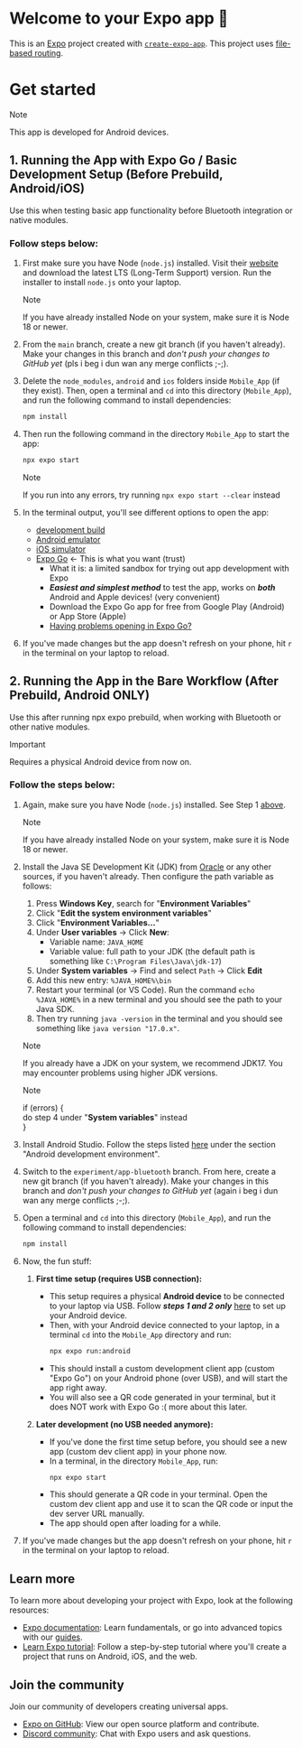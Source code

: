 # Welcome to your Expo app 👋

This is an [Expo](https://expo.dev "https://expo.dev") project created with [`create-expo-app`](https://www.npmjs.com/package/create-expo-app "https://www.npmjs.com/package/create-expo-app"). This project uses [file-based routing](https://docs.expo.dev/router/introduction "https://docs.expo.dev/router/introduction").

# Get started
> [!NOTE]  
> This app is developed for Android devices. 

## 1. Running the App with Expo Go / Basic Development Setup (Before Prebuild, Android/iOS)

Use this when testing basic app functionality before Bluetooth integration or native modules.

### Follow steps below:

1. First make sure you have Node (`node.js`) installed. Visit their [website](https://nodejs.org/en "https://nodejs.org/en") and download the latest LTS (Long-Term Support) version. Run the installer to install `node.js` onto your laptop. 
   > [!NOTE]  
   > If you have already installed Node on your system, make sure it is Node 18 or newer.

2. From the `main` branch, create a new git branch (if you haven't already). Make your changes in this branch and _don't push your changes to GitHub yet_ (pls i beg i dun wan any merge conflicts ;-;). 

3. Delete the `node_modules`, `android` and `ios` folders inside `Mobile_App` (if they exist). Then, open a terminal and `cd` into this directory (`Mobile_App`), and run the following command to install dependencies:

   ```bash
   npm install
   ```

4. Then run the following command in the directory `Mobile_App` to start the app:

   ```bash
   npx expo start
   ```
   > [!NOTE]  
   > If you run into any errors, try running `npx expo start --clear` instead

5. In the terminal output, you'll see different options to open the app:

   - [development build](https://docs.expo.dev/develop/development-builds/introduction/ "https://docs.expo.dev/develop/development-builds/introduction/")
   - [Android emulator](https://docs.expo.dev/workflow/android-studio-emulator/ "https://docs.expo.dev/workflow/android-studio-emulator/")
   - [iOS simulator](https://docs.expo.dev/workflow/ios-simulator/ "https://docs.expo.dev/workflow/ios-simulator/")
   - [Expo Go](https://expo.dev/go "https://expo.dev/go") <- This is what you want (trust)
      - What it is: a limited sandbox for trying out app development with Expo
      - _**Easiest and simplest method**_ to test the app, works on **_both_** Android and Apple devices! (very convenient)
      - Download the Expo Go app for free from Google Play (Android) or App Store (Apple)
      - [Having problems opening in Expo Go?](https://docs.expo.dev/get-started/start-developing/#having-problems "https://docs.expo.dev/get-started/start-developing/#having-problems")

6. If you've made changes but the app doesn't refresh on your phone, hit `r` in the terminal on your laptop to reload.

## 2. Running the App in the Bare Workflow (After Prebuild, Android ONLY)

Use this after running npx expo prebuild, when working with Bluetooth or other native modules.

> [!IMPORTANT]  
> Requires a physical Android device from now on. 

### Follow the steps below:

1. Again, make sure you have Node (`node.js`) installed. See Step 1 [above](#1-running-the-app-with-expo-go--basic-development-setup-before-prebuild).
   > [!NOTE]  
   > If you have already installed Node on your system, make sure it is Node 18 or newer.

2. Install the Java SE Development Kit (JDK) from [Oracle](https://www.oracle.com/java/technologies/downloads/#java17-windows "https://www.oracle.com/java/technologies/downloads/#java17-windows") or any other sources, if you haven't already. Then configure the path variable as follows:  
   1. Press **Windows Key**, search for "**Environment Variables**"
   2. Click "**Edit the system environment variables**"
   3. Click "**Environment Variables...**"
   4. Under **User variables** → Click **New**:
      - Variable name: `JAVA_HOME`
      - Variable value: full path to your JDK (the default path is something like `C:\Program Files\Java\jdk-17`)
   5. Under **System variables** → Find and select `Path` → Click **Edit**
   6. Add this new entry: `%JAVA_HOME%\bin`
   7. Restart your terminal (or VS Code). Run the command `echo %JAVA_HOME%` in a new terminal and you should see the path to your Java SDK. 
   8. Then try running `java -version` in the terminal and you should see something like `java version "17.0.x"`. 
   > [!NOTE]  
   > If you already have a JDK on your system, we recommend JDK17. You may encounter problems using higher JDK versions.  

   > [!NOTE]  
   > if (errors) {   
   >   do step 4 under "**System variables**" instead   
   > }

3. Install Android Studio. Follow the steps listed [here](https://reactnative.dev/docs/set-up-your-environment "https://reactnative.dev/docs/set-up-your-environment") under the section "Android development environment".

4. Switch to the `experiment/app-bluetooth` branch. From here, create a new git branch (if you haven't already). Make your changes in this branch and _don't push your changes to GitHub yet_ (again i beg i dun wan any merge conflicts ;-;). 

5. Open a terminal and `cd` into this directory (`Mobile_App`), and run the following command to install dependencies:

   ```bash
   npm install
   ```

6. Now, the fun stuff: 

   1. **First time setup (requires USB connection):**
      - This setup requires a physical **Android device** to be connected to your laptop via USB. Follow **_steps 1 and 2 only_** [here](https://reactnative.dev/docs/running-on-device "https://reactnative.dev/docs/running-on-device") to set up your Android device. 
      - Then, with your Android device connected to your laptop, in a terminal `cd` into the `Mobile_App` directory and run:
         ```bash
         npx expo run:android
         ```
      - This should install a custom development client app (custom "Expo Go") on your Android phone (over USB), and will start the app right away. 
      - You will also see a QR code generated in your terminal, but it does NOT work with Expo Go :( more about this later.
   
   2. **Later development (no USB needed anymore):**
      - If you've done the first time setup before, you should see a new app (custom dev client app) in your phone now. 
      - In a terminal, in the directory `Mobile_App`, run:
         ```bash
         npx expo start
         ```
      - This should generate a QR code in your terminal. Open the custom dev client app and use it to scan the QR code or input the dev server URL manually. 
      - The app should open after loading for a while. 

7. If you've made changes but the app doesn't refresh on your phone, hit `r` in the terminal on your laptop to reload.


## Learn more

To learn more about developing your project with Expo, look at the following resources:

- [Expo documentation](https://docs.expo.dev/): Learn fundamentals, or go into advanced topics with our [guides](https://docs.expo.dev/guides).
- [Learn Expo tutorial](https://docs.expo.dev/tutorial/introduction/): Follow a step-by-step tutorial where you'll create a project that runs on Android, iOS, and the web.

## Join the community

Join our community of developers creating universal apps.

- [Expo on GitHub](https://github.com/expo/expo): View our open source platform and contribute.
- [Discord community](https://chat.expo.dev): Chat with Expo users and ask questions.

